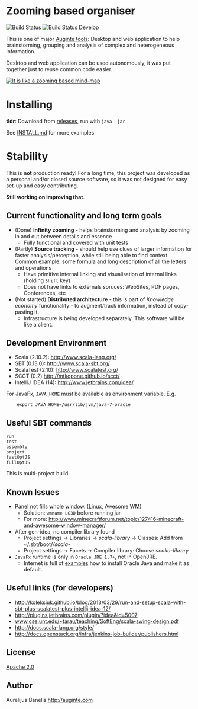 Zooming based organiser
=======================

[![Build Status](https://secure.travis-ci.org/Auginte/zooming-based-organizer.png?branch=master)](http://travis-ci.org/Auginte/zooming-based-organizer)
[![Build Status Develop](https://secure.travis-ci.org/Auginte/zooming-based-organizer.png?branch=develop)](http://travis-ci.org/Auginte/zooming-based-organizer)

This is one of major [Auginte tools](http://auginte.com):
Desktop and web application to help brainstorming, grouping and analysis of complex and heterogeneous information.

Desktop and web application can be used autonomously, it was put together just to reuse common code easier.

[![It is like a zooming based mind-map](http://img.youtube.com/vi/ZZ6CZLcWnTE/0.jpg)](http://www.youtube.com/watch?v=ZZ6CZLcWnTE)

Installing
==========

**tldr**: Download from [releases](https://github.com/Auginte/zooming-based-organizer/releases), run with `java -jar`

See [INSTALL.md](INSTALL.md) for more examples 

Stability
=========

This is **not** production ready!
For a long time, this project was developed as a personal and/or closed source software,
so it was not designed for easy set-up and easy contributing.

**Still working on improving that**.
 
Current functionality and long term goals
---------------

* (Done) **Infinity zooming** - helps brainstorming and analysis by zooming in and out between details and essence
  * Fully functional and covered with unit tests
* (Partly) **Source tracking** - should help use clues of larger information for faster analysis/perception, while still
  being able to find context. Common example: some formula and long description of all the letters and operations
  * Have primitive internal linking and visualisation of internal links (holding `Shift` key)
  * Does not have links to externals soruces: WebSites, PDF pages, Conferences, etc
* (Not started) **Distributed architecture** - this is part of *Knowledge economy* functionality -
  to augment/track information, instead of copy-pasting it.
   * Infrastructure is being developed separately. This software will be like a client. 

Development Environment
-----------------------

 * Scala (2.10.2): http://www.scala-lang.org/
 * SBT (0.13.0): http://www.scala-sbt.org/
 * ScalaTest (2.10): http://www.scalatest.org/
 * SCCT (0.2) http://mtkopone.github.io/scct/
 * IntelliJ IDEA (14): http://www.jetbrains.com/idea/

For JavaFx, `JAVA_HOME` must be available as environment variable. E.g.

```
    export JAVA_HOME=/usr/lib/jvm/java-7-oracle
```

Useful SBT commands
-------------------

```
run
test
assembly
project
fastOptJS
fullOptJS
```

This is multi-project build.


Known Issues
------------

 * Panel not fills whole window. (Linux, Awesome WM)
   - Solution: `wmname LG3D` before running jar
   - For more: http://www.minecraftforum.net/topic/127416-minecraft-and-awesome-window-manager/
 * After gen-idea, no compiler library found
   - Project settings -> Libraries -> *scala-library* -> Classes: Add from ~/.sbt/boot/*/scala-*
   - Project settings -> Facets -> Compiler library: Choose *scaka-library*
 * `JavaFx` runtime is only in `Oracle JRE 1.7+`, not in OpenJRE.
   - Internet is full of [examples](https://www.digitalocean.com/community/tutorials/how-to-install-java-on-ubuntu-with-apt-get)
     how to install Oracle Java and make it as default.

Useful links (for developers)
-----------------------------

 * http://koleksiuk.github.io/blog/2013/03/29/run-and-setup-scala-with-sbt-plus-scalatest-plus-intellij-idea-12/
 * http://plugins.jetbrains.com/plugin/?idea&id=5007
 * www.cse.unt.edu/~tarau/teaching/SoftEng/scala-swing-design.pdf‎
 * http://docs.scala-lang.org/style/
 * http://docs.openstack.org/infra/jenkins-job-builder/publishers.html

License
-------

[Apache 2.0](LICENSE)

Author
------

Aurelijus Banelis
http://auginte.com